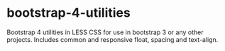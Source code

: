 # bootstrap-4-utilities
Bootstrap 4 utilities in LESS CSS for use in bootstrap 3 or any other projects.
Includes common and responsive float, spacing and text-align.
